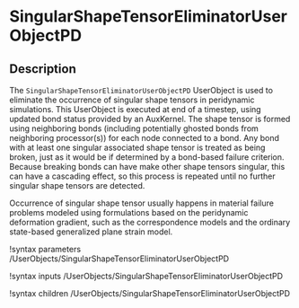 # SingularShapeTensorEliminatorUserObjectPD

## Description

The `SingularShapeTensorEliminatorUserObjectPD` UserObject is used to eliminate the occurrence of singular shape tensors in peridynamic simulations. This UserObject is executed at end of a timestep, using updated bond status provided by an AuxKernel. The shape tensor is formed using neighboring bonds (including potentially ghosted bonds from neighboring processor(s)) for each node connected to a bond. Any bond with at least one singular associated shape tensor is treated as being broken, just as it would be if determined by a bond-based failure criterion. Because breaking bonds can have make other shape tensors singular, this can have a cascading effect, so this process is repeated until no further singular shape tensors are detected.

Occurrence of singular shape tensor usually happens in material failure problems modeled using formulations based on the peridynamic deformation gradient, such as the correspondence models and the ordinary state-based generalized plane strain model.

!syntax parameters /UserObjects/SingularShapeTensorEliminatorUserObjectPD

!syntax inputs /UserObjects/SingularShapeTensorEliminatorUserObjectPD

!syntax children /UserObjects/SingularShapeTensorEliminatorUserObjectPD
